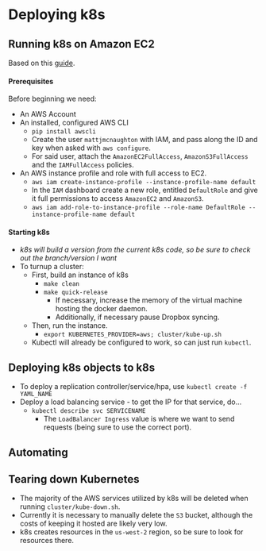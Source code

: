 # Deploying k8s

## Running k8s on Amazon EC2

Based on this [guide](http://kubernetes.io/docs/getting-started-guides/aws/).

#### Prerequisites

Before beginning we need:
- An AWS Account
- An installed, configured AWS CLI
  - `pip install awscli`
  - Create the user `mattjmcnaughton` with IAM, and pass along the ID and key
    when asked with `aws configure`.
  - For said user, attach the `AmazonEC2FullAccess`, `AmazonS3FullAccess`
    and the `IAMFullAccess` policies.
- An AWS instance profile and role with full access to EC2.
  - `aws iam create-instance-profile --instance-profile-name default`
  - In the `IAM` dashboard create a new role, entitled `DefaultRole` and give it
    full permissions to access `AmazonEC2` and `AmazonS3`.
  - `aws iam add-role-to-instance-profile --role-name DefaultRole
    --instance-profile-name default`

#### Starting k8s

- *k8s will build a version from the current k8s code, so be sure to check out
  the branch/version I want*
- To turnup a cluster:
  - First, build an instance of k8s
    - `make clean`
    - `make quick-release`
      - If necessary, increase the memory of the virtual machine hosting the
        docker daemon.
      - Additionally, if necessary pause Dropbox syncing.
  - Then, run the instance.
    - `export KUBERNETES_PROVIDER=aws; cluster/kube-up.sh`
  - Kubectl will already be configured to work, so can just run `kubectl`.

## Deploying k8s objects to k8s

- To deploy a replication controller/service/hpa, use `kubectl create -f
  YAML_NAME`
- Deploy a load balancing service - to get the IP for that service, do...
  - `kubectl describe svc SERVICENAME`
    - The `LoadBalancer Ingress` value is where we want to send requests (being
      sure to use the correct port).

## Automating

## Tearing down Kubernetes

- The majority of the AWS services utilized by k8s will be deleted when running
  `cluster/kube-down.sh`.
- Currently it is necessary to manually delete the `S3` bucket, although the
  costs of keeping it hosted are likely very low.
- k8s creates resources in the `us-west-2` region, so be sure to look for
  resources there.
